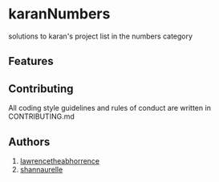 # karanNumbers

solutions to karan's project list in the numbers category

## Features



## Contributing 

All coding style guidelines and rules of conduct are written in CONTRIBUTING.md

## Authors

1. [lawrencetheabhorrence](https://github.com/lawrencetheabhorrence/)
2. [shannaurelle](https://github.com/shannaurelle/)

